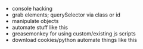 - console hacking
- grab elements; querySelector via class or id
- manipulate objects
- automate stuff like this
- greasemonkey for using custom/existing js scripts
- download cookies/python automate things like this